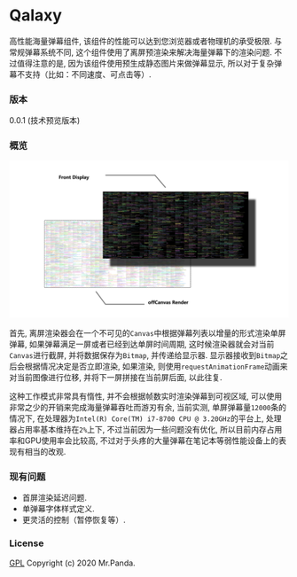 # Qalaxy

高性能海量弹幕组件, 该组件的性能可以达到您浏览器或者物理机的承受极限.
与常规弹幕系统不同, 这个组件使用了离屏预渲染来解决海量弹幕下的渲染问题.
不过值得注意的是, 因为该组件使用预生成静态图片来做弹幕显示, 所以对于复杂弹幕不支持（比如：不同速度、可点击等）.


### 版本
0.0.1 (技术预览版本)


### 概览
![principle](./principle.png)

首先, 离屏渲染器会在一个不可见的`Canvas`中根据弹幕列表以增量的形式渲染单屏弹幕, 如果弹幕满足一屏或者已经到达单屏时间周期, 这时候渲染器就会对当前`Canvas`进行截屏, 并将数据保存为`Bitmap`, 并传递给显示器.
显示器接收到`Bitmap`之后会根据情况决定是否立即渲染, 如果渲染, 则使用`requestAnimationFrame`动画来对当前图像进行位移, 并将下一屏拼接在当前屏后面, 以此往复.</br>

这种工作模式非常具有惰性, 并不会根据帧数实时渲染弹幕到可视区域, 可以使用非常之少的开销来完成海量弹幕吞吐而游刃有余, 当前实测, 单屏弹幕量`12000`条的情况下, 在处理器为`Intel(R) Core(TM) i7-8700 CPU @ 3.20GHz`的平台上, 处理器占用率基本维持在`2%`上下,
不过当前因为一些问题没有优化, 所以目前内存占用率和GPU使用率会比较高, 不过对于头疼的大量弹幕在笔记本等弱性能设备上的表现有相当的改观.


### 现有问题
* 首屏渲染延迟问题.
* 单弹幕字体样式定义.
* 更灵活的控制（暂停恢复等）.


### License
[GPL](./LICENSE)
Copyright (c) 2020 Mr.Panda.
